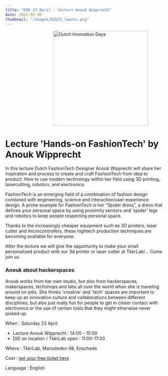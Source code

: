 ```yaml
---
title: "DID 23 April : lecture Anouk Wipprecht"
date: 2022-03-30
thumbnail: "/images/DID22_lowres.png"
---
```


<img alt="Dutch Innovation Days" src="/images/DID22_lowres.png" width="300px" height="300px" style="margin: 0 30%;">

# Lecture 'Hands-on FashionTech' by Anouk Wipprecht

In this lecture Dutch FashionTech Designer Anouk Wipprecht will share her inspiration and process to create and craft FashionTech from idea to product. How to use modern technology within her field using 3D printing, lasercutting, robotics, and electronics.

FashionTech is an emerging field of a combination of fashion design combined with engineering, science and interaction/user experience design. A prime example for FashionTech is her “Spider dress”, a dress that defines your personal space by using proximity sensors and ‘spider’ legs and robotics to keep people respecting personal space.

Thanks to the increasingly cheaper equipment such as 3D printers, laser cutter and microcontrollers, these hightech production techniques are becoming available for everyone.

After the lecture we will give the opportunity to make your small personalized product with our 3d printer or laser cutter at TkkrLab!... Come join us.


### Anouk about hackerspaces
Anouk works from her own studio, but also from hackerspaces, makerspaces, techshops and labs all over the world when she is traveling around on jobs. She thinks 'creative' and 'tech' spaces are important to keep up an innovation culture and collaborations between different disciplines, but also just really fun for people to get in closer contact with electronics or the use of certain tools that they might otherwise never picked up.


When : Saturday 23 April 

 * Lecture Anouk Wipprecht : 14:00 - 15:00
 * DID on location / TkkrLab open : 11:00-17:00

Where : TkkrLab, Marssteden 98, Enschede

Cost : [get your free ticket here](https://tickets.tkkrlab.space/TkkrLab/did22-anouk/)

Language : English